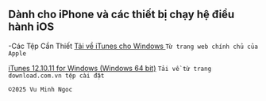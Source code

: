 ## Dành cho iPhone và các thiết bị chạy hệ điều hành iOS

-Các Tệp Cần Thiết
[Tải về iTunes cho Windows ](https://support.apple.com/vi-vn/118290)`Từ trang web chính chủ của Apple`

[iTunes 12.10.11 for Windows (Windows 64 bit)](https://download.com.vn/download/itunes-5385?linkid=14532) `Tải về từ trang download.com.vn tệp cài đặt `

    ©️2025 Vu Minh Ngoc
